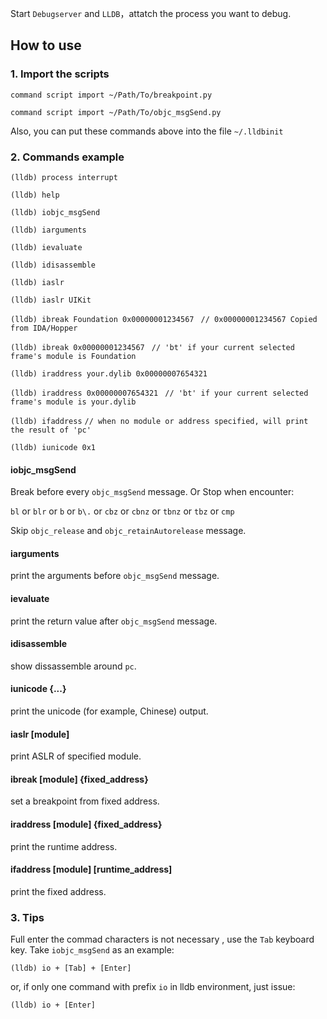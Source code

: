 

Start `Debugserver` and `LLDB`，attatch the process you want to debug.

## How to use

### 1. Import the scripts

`command script import ~/Path/To/breakpoint.py`

`command script import ~/Path/To/objc_msgSend.py`

Also, you can put these commands above into the file `~/.lldbinit` 


### 2. Commands example

`(lldb) process interrupt`

`(lldb) help`

`(lldb) iobjc_msgSend`

`(lldb) iarguments`

`(lldb) ievaluate`

`(lldb) idisassemble`

`(lldb) iaslr`

`(lldb) iaslr UIKit`

`(lldb) ibreak Foundation 0x00000001234567 ` `// 0x00000001234567 Copied from IDA/Hopper`

`(lldb) ibreak 0x00000001234567 ` `// 'bt' if your current selected frame's module is Foundation`

`(lldb) iraddress your.dylib 0x00000007654321 `

`(lldb) iraddress 0x00000007654321 ` `// 'bt' if your current selected frame's module is your.dylib`

`(lldb) ifaddress` `// when no module or address specified, will print the result of 'pc'`

`(lldb) iunicode 0x1`

#### iobjc_msgSend

Break before every `objc_msgSend` message. Or Stop when encounter:

`bl` or `blr` or `b` or `b\.` or `cbz` or `cbnz` or `tbnz` or `tbz` or `cmp`

Skip `objc_release` and `objc_retainAutorelease` message.


#### iarguments
print the arguments before `objc_msgSend` message.

#### ievaluate
print the return value after `objc_msgSend` message.

#### idisassemble
show dissassemble around `pc`.

#### iunicode {...}
print the unicode (for example, Chinese) output.

#### iaslr [module]
print ASLR of specified module.

#### ibreak [module] {fixed_address}
set a breakpoint from fixed address.

#### iraddress [module] {fixed_address}
print the runtime address.

#### ifaddress [module] [runtime_address]
print the fixed address.

### 3. Tips

Full enter the commad characters is not necessary , use the `Tab` keyboard key. Take `iobjc_msgSend` as an example:

`(lldb) io + [Tab] + [Enter]`

or, if only one command with prefix `io` in lldb environment, just issue:

`(lldb) io + [Enter]`

